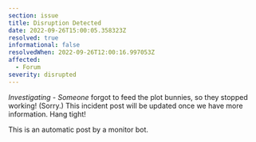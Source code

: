 ```yaml
---
section: issue
title: Disruption Detected
date: 2022-09-26T15:00:05.358323Z
resolved: true
informational: false
resolvedWhen: 2022-09-26T12:00:16.997053Z
affected:
  - Forum
severity: disrupted
---
```

*Investigating* - _Someone_ forgot to feed the plot bunnies, so they stopped working! (Sorry.) This incident post will be updated once we have more information. Hang tight!

This is an automatic post by a monitor bot.
        
